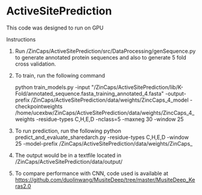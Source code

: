 # ActiveSitePrediction

This code was designed to run on GPU 
 
Instructions
1. Run /ZinCaps/ActiveSitePrediction/src/DataProcessing/genSequence.py
to generate annotated protein sequences and also to generate 5 fold cross validation.

2. To train, run the following command

    python train_models.py -input "/ZinCaps/ActiveSitePrediction/lib/K-Fold/annotated_sequence.fasta_training_annotated_4.fasta" 
    -output-prefix /ZinCaps/ActiveSitePrediction/data/weights/ZincCaps_4_model -checkpointweights 
    /home/ucexbw/ZinCaps/ActiveSitePrediction/data/weights/ZincCaps_4_weights -residue-types C,H,E,D -nclass=5 -maxneg 30 -window 25

3. To run prediction, run the following
    python predict_and_evaluate_sharedarch.py -residue-types C,H,E,D -window 25 -model-prefix 
    /ZinCaps/ActiveSitePrediction/data/weights/ZinCaps_ 

4. The output would be in a textfile located in /ZinCaps/ActiveSitePrediction/data/output/

5. To compare performance with CNN, code used is available at 
     https://github.com/duolinwang/MusiteDeep/tree/master/MusiteDeep_Keras2.0
